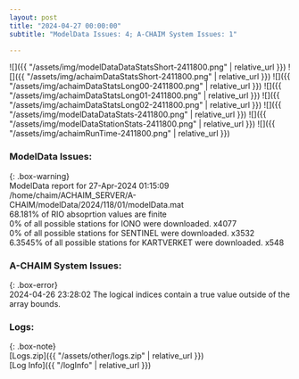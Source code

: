 ```yaml
---
layout: post
title: "2024-04-27 00:00:00"
subtitle: "ModelData Issues: 4; A-CHAIM System Issues: 1"

---
```


![]({{ "/assets/img/modelDataDataStatsShort-2411800.png" | relative_url }})
![]({{ "/assets/img/achaimDataStatsShort-2411800.png" | relative_url }})
![]({{ "/assets/img/achaimDataStatsLong00-2411800.png" | relative_url }})
![]({{ "/assets/img/achaimDataStatsLong01-2411800.png" | relative_url }})
![]({{ "/assets/img/achaimDataStatsLong02-2411800.png" | relative_url }})
![]({{ "/assets/img/modelDataDataStats-2411800.png" | relative_url }})
![]({{ "/assets/img/modelDataStationStats-2411800.png" | relative_url }})
![]({{ "/assets/img/achaimRunTime-2411800.png" | relative_url }})


### ModelData Issues:  
  
{: .box-warning}  
 ModelData report for 27-Apr-2024 01:15:09   
 /home/chaim/ACHAIM_SERVER/A-CHAIM/modelData/2024/118/01/modelData.mat   
 68.181% of RIO absoprtion values are finite   
 0% of all possible stations for IONO were downloaded. x4077   
 0% of all possible stations for SENTINEL were downloaded. x3532   
 6.3545% of all possible stations for KARTVERKET were downloaded. x548   
  
### A-CHAIM System Issues:  
  
{: .box-error}  
2024-04-26 23:28:02 The logical indices contain a true value outside of the array bounds.  

### Logs:  
  
{: .box-note}  
[Logs.zip]({{ "/assets/other/logs.zip" | relative_url }})  
[Log Info]({{ "/logInfo" | relative_url }})  
